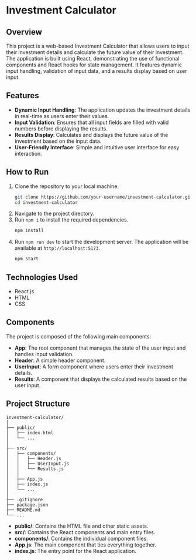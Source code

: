 # Investment Calculator

## Overview

This project is a web-based Investment Calculator that allows users to input their investment details and calculate the future value of their investment. The application is built using React, demonstrating the use of functional components and React hooks for state management. It features dynamic input handling, validation of input data, and a results display based on user input.

## Features

- **Dynamic Input Handling**: The application updates the investment details in real-time as users enter their values.
- **Input Validation**: Ensures that all input fields are filled with valid numbers before displaying the results.
- **Results Display**: Calculates and displays the future value of the investment based on the input data.
- **User-Friendly Interface**: Simple and intuitive user interface for easy interaction.

## How to Run

1. Clone the repository to your local machine.
   ```bash
   git clone https://github.com/your-username/investment-calculator.git
   cd investment-calculator
   ```
2. Navigate to the project directory.
3. Run `npm i` to install the required dependencies.
   ```bash
   npm install
   ```
4. Run `npm run dev` to start the development server. The application will be available at `http://localhost:5173`.
   ```bash
   npm start
   ```

## Technologies Used

- React.js
- HTML
- CSS

## Components

The project is composed of the following main components:

- **App**: The root component that manages the state of the user input and handles input validation.
- **Header**: A simple header component.
- **UserInput**: A form component where users enter their investment details.
- **Results**: A component that displays the calculated results based on the user input.

## Project Structure

```
investment-calculator/
│
├── public/
│   ├── index.html
│   └── ...
│
├── src/
│   ├── components/
│   │   ├── Header.js
│   │   ├── UserInput.js
│   │   └── Results.js
│   │
│   ├── App.js
│   ├── index.js
│   └── ...
│
├── .gitignore
├── package.json
├── README.md
└── ...
```

- **public/**: Contains the HTML file and other static assets.
- **src/**: Contains the React components and main entry files.
- **components/**: Contains the individual component files.
- **App.js**: The main component that ties everything together.
- **index.js**: The entry point for the React application.
